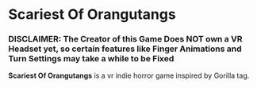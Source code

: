 # Scariest Of Orangutangs
### DISCLAIMER: The Creator of this Game Does NOT own a VR Headset yet, so certain features like Finger Animations and Turn Settings may take a while to be Fixed
**Scariest Of Orangutangs** is a vr indie horror game inspired by Gorilla tag.
